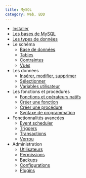 ```yaml
---
title: MySQL
category: Web, BDD
---
```


* [Installer](!mysql/mysql-install.md)
* [Les bases de MySQL](!mysql/mysql-intro.md)
* [Les types de données](!mysql/mysql-type.md)
* Le schéma
  * [Base de données](!mysql/mysql-database.md)
  * [Tables](!mysql/mysql-table.md)
  * [Contraintes](!mysql/mysql-constraint.md)
  * [Vues](!mysql/mysql-view.md)
* Les données
  * [Insérer, modifier, supprimer](!mysql/mysql-insert.md)
  * [Sélectionner](!mysql/mysql-select.md)
  * [Variables utilisateur](!mysql/mysql-var.md)
* Les fonctions et procédures
  * [Fonctions et opérateurs natifs](!mysql/mysql-native-function.md)
  * [Créer une fonction](!mysql/mysql-function.md)
  * [Créer une procédure](!mysql/mysql-procedure.md)
  * [Syntaxe de programmation](!mysql/mysql-program.md)
* Fonctionnalités avancées
  * [Event scheduler](!mysql/mysql-event-scheduler.md)
  * [Triggers](!mysql/mysql-trigger.md)
  * [Transactions](!mysql/mysql-transaction.md)
  * [Verrou](!mysql/mysql-lock.md)
* Administration
  * [Utilisateurs](!mysql/mysql-user.md)
  * [Permissions](!mysql/mysql-grant.md)
  * [Backups](!mysql/mysql-backup.md)
  * [Configurations](!mysql/mysql-config.md)
  * [Plugins](!mysql/mysql-plugin.md)
